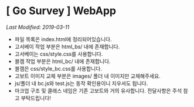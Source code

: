 # [ Go Survey ] WebApp

_Last Modified: 2019-03-11_

- 파일 목록은 index.html에 정리되어있습니다.
- 고서베이 작업 부분은 html_bs/ 내에 존재합니다.
- 고서베이는 css/style.css를 사용합니다.
- 블캠 작업 부분은 html_bc/ 내에 존재합니다.
- 블캠은 css/style_bc.css를 사용합니다.
- 고보트 이미지 교체 부분은 images/ 폴더 내 이미지만 교체해주세요.
- js/폴더 내 bc.js와 test.js는 동작 확인용이니 지우셔도 됩니다.
- 마크업 구조 및 클래스 네임은 기존 고보트와 거의 유사합니다. 전달사항은 주석 참고 부탁드립니다!
